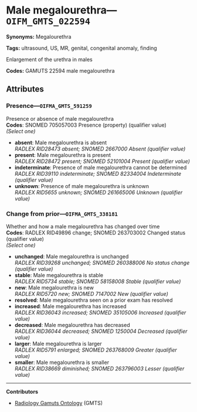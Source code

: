 # Male megalourethra—`OIFM_GMTS_022594`

**Synonyms:** Megalourethra

**Tags:** ultrasound, US, MR, genital, congenital anomaly, finding

Enlargement of the urethra in males

**Codes:** GAMUTS 22594 male megalourethra

## Attributes

### Presence—`OIFMA_GMTS_591259`

Presence or absence of male megalourethra  
**Codes**: SNOMED 705057003 Presence (property) (qualifier value)  
*(Select one)*

- **absent**: Male megalourethra is absent  
_RADLEX RID28473 absent; SNOMED 2667000 Absent (qualifier value)_
- **present**: Male megalourethra is present  
_RADLEX RID28472 present; SNOMED 52101004 Present (qualifier value)_
- **indeterminate**: Presence of male megalourethra cannot be determined  
_RADLEX RID39110 indeterminate; SNOMED 82334004 Indeterminate (qualifier value)_
- **unknown**: Presence of male megalourethra is unknown  
_RADLEX RID5655 unknown; SNOMED 261665006 Unknown (qualifier value)_

### Change from prior—`OIFMA_GMTS_338181`

Whether and how a male megalourethra has changed over time  
**Codes**: RADLEX RID49896 change; SNOMED 263703002 Changed status (qualifier value)  
*(Select one)*

- **unchanged**: Male megalourethra is unchanged  
_RADLEX RID39268 unchanged; SNOMED 260388006 No status change (qualifier value)_
- **stable**: Male megalourethra is stable  
_RADLEX RID5734 stable; SNOMED 58158008 Stable (qualifier value)_
- **new**: Male megalourethra is new  
_RADLEX RID5720 new; SNOMED 7147002 New (qualifier value)_
- **resolved**: Male megalourethra seen on a prior exam has resolved  
- **increased**: Male megalourethra has increased  
_RADLEX RID36043 increased; SNOMED 35105006 Increased (qualifier value)_
- **decreased**: Male megalourethra has decreased  
_RADLEX RID36044 decreased; SNOMED 1250004 Decreased (qualifier value)_
- **larger**: Male megalourethra is larger  
_RADLEX RID5791 enlarged; SNOMED 263768009 Greater (qualifier value)_
- **smaller**: Male megalourethra is smaller  
_RADLEX RID38669 diminished; SNOMED 263796003 Lesser (qualifier value)_

---

**Contributors**

- [Radiology Gamuts Ontology](https://gamuts.net/) (GMTS)